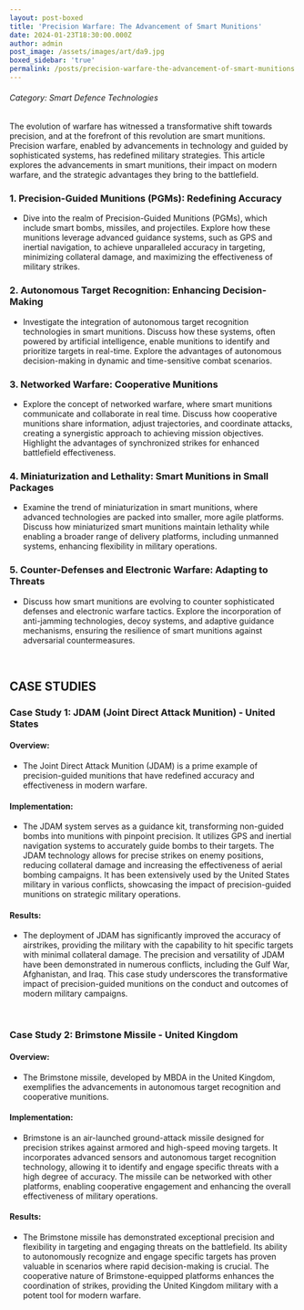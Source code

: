 ```yaml
---
layout: post-boxed
title: 'Precision Warfare: The Advancement of Smart Munitions'
date: 2024-01-23T18:30:00.000Z
author: admin
post_image: /assets/images/art/da9.jpg
boxed_sidebar: 'true'
permalink: /posts/precision-warfare-the-advancement-of-smart-munitions
---
```


###### Category: Smart Defence Technologies

The evolution of warfare has witnessed a transformative shift towards precision, and at the forefront of this revolution are smart munitions. Precision warfare, enabled by advancements in technology and guided by sophisticated systems, has redefined military strategies. This article explores the advancements in smart munitions, their impact on modern warfare, and the strategic advantages they bring to the battlefield.

### 1. Precision-Guided Munitions (PGMs): Redefining Accuracy

* Dive into the realm of Precision-Guided Munitions (PGMs), which include smart bombs, missiles, and projectiles. Explore how these munitions leverage advanced guidance systems, such as GPS and inertial navigation, to achieve unparalleled accuracy in targeting, minimizing collateral damage, and maximizing the effectiveness of military strikes.

### 2. Autonomous Target Recognition: Enhancing Decision-Making

* Investigate the integration of autonomous target recognition technologies in smart munitions. Discuss how these systems, often powered by artificial intelligence, enable munitions to identify and prioritize targets in real-time. Explore the advantages of autonomous decision-making in dynamic and time-sensitive combat scenarios.

### 3. Networked Warfare: Cooperative Munitions

* Explore the concept of networked warfare, where smart munitions communicate and collaborate in real time. Discuss how cooperative munitions share information, adjust trajectories, and coordinate attacks, creating a synergistic approach to achieving mission objectives. Highlight the advantages of synchronized strikes for enhanced battlefield effectiveness.

### 4. Miniaturization and Lethality: Smart Munitions in Small Packages

* Examine the trend of miniaturization in smart munitions, where advanced technologies are packed into smaller, more agile platforms. Discuss how miniaturized smart munitions maintain lethality while enabling a broader range of delivery platforms, including unmanned systems, enhancing flexibility in military operations.

### 5. Counter-Defenses and Electronic Warfare: Adapting to Threats

* Discuss how smart munitions are evolving to counter sophisticated defenses and electronic warfare tactics. Explore the incorporation of anti-jamming technologies, decoy systems, and adaptive guidance mechanisms, ensuring the resilience of smart munitions against adversarial countermeasures.

<br>

## CASE STUDIES

### Case Study 1: JDAM (Joint Direct Attack Munition) - United States

#### Overview:

* The Joint Direct Attack Munition (JDAM) is a prime example of precision-guided munitions that have redefined accuracy and effectiveness in modern warfare.

#### Implementation:

* The JDAM system serves as a guidance kit, transforming non-guided bombs into munitions with pinpoint precision. It utilizes GPS and inertial navigation systems to accurately guide bombs to their targets. The JDAM technology allows for precise strikes on enemy positions, reducing collateral damage and increasing the effectiveness of aerial bombing campaigns. It has been extensively used by the United States military in various conflicts, showcasing the impact of precision-guided munitions on strategic military operations.

#### Results:

* The deployment of JDAM has significantly improved the accuracy of airstrikes, providing the military with the capability to hit specific targets with minimal collateral damage. The precision and versatility of JDAM have been demonstrated in numerous conflicts, including the Gulf War, Afghanistan, and Iraq. This case study underscores the transformative impact of precision-guided munitions on the conduct and outcomes of modern military campaigns.

<br>

### Case Study 2: Brimstone Missile - United Kingdom

#### Overview:

* The Brimstone missile, developed by MBDA in the United Kingdom, exemplifies the advancements in autonomous target recognition and cooperative munitions.

#### Implementation:

* Brimstone is an air-launched ground-attack missile designed for precision strikes against armored and high-speed moving targets. It incorporates advanced sensors and autonomous target recognition technology, allowing it to identify and engage specific threats with a high degree of accuracy. The missile can be networked with other platforms, enabling cooperative engagement and enhancing the overall effectiveness of military operations.

#### Results:

* The Brimstone missile has demonstrated exceptional precision and flexibility in targeting and engaging threats on the battlefield. Its ability to autonomously recognize and engage specific targets has proven valuable in scenarios where rapid decision-making is crucial. The cooperative nature of Brimstone-equipped platforms enhances the coordination of strikes, providing the United Kingdom military with a potent tool for modern warfare.
